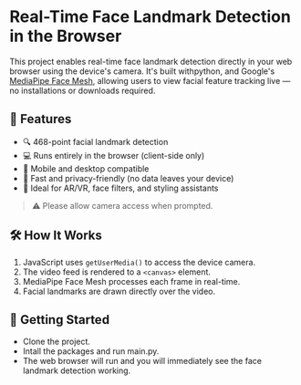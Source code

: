 # Real-Time Face Landmark Detection in the Browser

This project enables real-time face landmark detection directly in your web browser using the device's camera. It's built withpython, and Google's [MediaPipe Face Mesh](https://google.github.io/mediapipe/solutions/face_mesh.html), allowing users to view facial feature tracking live — no installations or downloads required.

## 🌟 Features

- 🔍 468-point facial landmark detection
- 💻 Runs entirely in the browser (client-side only)
- 📱 Mobile and desktop compatible
- 🚀 Fast and privacy-friendly (no data leaves your device)
- 🎯 Ideal for AR/VR, face filters, and styling assistants


> ⚠️ Please allow camera access when prompted.

## 🛠️ How It Works

1. JavaScript uses `getUserMedia()` to access the device camera.
2. The video feed is rendered to a `<canvas>` element.
3. MediaPipe Face Mesh processes each frame in real-time.
4. Facial landmarks are drawn directly over the video.

## 🚀 Getting Started
- Clone the project.
- Intall the packages and run main.py.
- The web browser will run and you will immediately see the face landmark detection working.
